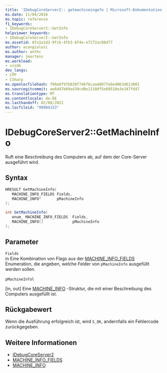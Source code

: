 ```yaml
---
title: 'IDebugCoreServer2:: getmachineingefo | Microsoft-Dokumentation'
ms.date: 11/04/2016
ms.topic: reference
f1_keywords:
- IDebugCoreServer2::GetInfo
helpviewer_keywords:
- IDebugCoreServer2::GetInfo
ms.assetid: 8fa1a1d3-9fcb-4fb3-bf4e-e7172ac08d77
author: acangialosi
ms.author: anthc
manager: jmartens
ms.workload:
- vssdk
dev_langs:
- CPP
- CSharp
ms.openlocfilehash: f90e8f97b020f746f6caa4807fe8ed063d613001
ms.sourcegitcommit: ae6d47b09a439cd0e13180f5e89510e3e347fd47
ms.translationtype: MT
ms.contentlocale: de-DE
ms.lasthandoff: 02/08/2021
ms.locfileid: "99904153"
---
```

# <a name="idebugcoreserver2getmachineinfo"></a>IDebugCoreServer2::GetMachineInfo
Ruft eine Beschreibung des Computers ab, auf dem der Core-Server ausgeführt wird.

## <a name="syntax"></a>Syntax

```cpp
HRESULT GetMachineInfo( 
   MACHINE_INFO_FIELDS Fields,
   MACHINE_INFO*       pMachineInfo
);
```

```csharp
int GetMachineInfo( 
   enum_ MACHINE_INFO_FIELDS  Fields,
   MACHINE_INFO[]             pMachineInfo
);
```

## <a name="parameters"></a>Parameter
`Fields`\
in Eine Kombination von Flags aus der [MACHINE_INFO_FIELDS](../../../extensibility/debugger/reference/machine-info-fields.md) Enumeration, die angeben, welche Felder von `pMachineInfo` ausgefüllt werden sollen.

 `pMachineInfo`\

 [in, out] Eine [MACHINE_INFO](../../../extensibility/debugger/reference/machine-info.md) -Struktur, die mit einer Beschreibung des Computers ausgefüllt ist.

## <a name="return-value"></a>Rückgabewert
 Wenn die Ausführung erfolgreich ist, wird `S_OK`, andernfalls ein Fehlercode zurückgegeben.

## <a name="see-also"></a>Weitere Informationen
- [IDebugCoreServer2](../../../extensibility/debugger/reference/idebugcoreserver2.md)
- [MACHINE_INFO_FIELDS](../../../extensibility/debugger/reference/machine-info-fields.md)
- [MACHINE_INFO](../../../extensibility/debugger/reference/machine-info.md)
